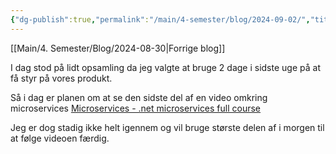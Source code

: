 ```yaml
---
{"dg-publish":true,"permalink":"/main/4-semester/blog/2024-09-02/","title":"Man. d. 02. Sep","created":"2024-09-02T11:48:22.435+02:00"}
---
```


[[Main/4. Semester/Blog/2024-08-30\|Forrige blog]]

I dag stod på lidt opsamling da jeg valgte at bruge 2 dage i sidste uge på at få
styr på vores produkt.

Så i dag er planen om at se den sidste del af en video omkring microservices
[Microservices - .net microservices full course](https://www.youtube.com/watch?v=CqCDOosvZIk&t=1226s)

Jeg er dog stadig ikke helt igennem og vil bruge største delen af i morgen til
at følge videoen færdig.
